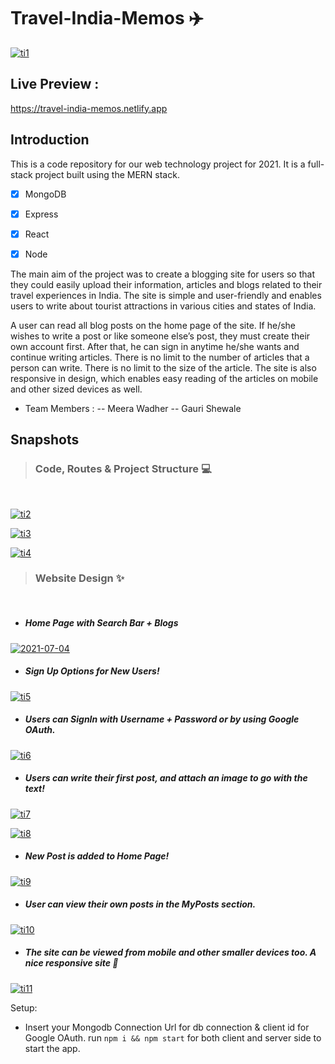# Travel-India-Memos :airplane:


<a href="https://ibb.co/Q6YKXwr"><img src="https://i.ibb.co/D7wRL25/ti1.png" alt="ti1" border="0"></a>

## Live Preview : 
https://travel-india-memos.netlify.app

## Introduction
This is a code repository for our web technology project for 2021. It is a full-stack project built using the MERN stack.

- [x] MongoDB
- [x] Express
- [x] React
- [x] Node


The main aim of the project was to create a blogging site for users so that they could easily upload their information, articles and blogs related to their travel experiences in India. The site is simple and user-friendly and enables users to write about tourist attractions in various cities and states of India. 

A user can read all blog posts on the home page of the site. If he/she wishes to write a post or like someone else’s post, they must create their own account first. After that, he can sign in anytime he/she wants and continue writing articles. There is no limit to the number of articles that a person can write. There is no limit to the size of the article. The site is also responsive in design, which enables easy reading of the articles on mobile and other sized devices as well.

- Team Members :
-- Meera Wadher
-- Gauri Shewale

## Snapshots

> ### Code, Routes & Project Structure :computer:
<br>


<a href="https://imgbb.com/"><img src="https://i.ibb.co/3zrhhhk/ti2.png" alt="ti2" border="0"></a>

<a href="https://imgbb.com/"><img src="https://i.ibb.co/z6Wf6nn/ti3.png" alt="ti3" border="0"></a>

<a href="https://imgbb.com/"><img src="https://i.ibb.co/v1JzYJY/ti4.png" alt="ti4" border="0"></a>

> ### Website Design :sparkles:
<br>

- ##### Home Page with Search Bar + Blogs
<a href="https://ibb.co/tD5Jb5d"><img src="https://i.ibb.co/HqQHrQJ/2021-07-04.png" alt="2021-07-04" border="0"></a>

- ##### Sign Up Options for New Users!
<a href="https://ibb.co/2ny99cM"><img src="https://i.ibb.co/dWrTTkp/ti5.png" alt="ti5" border="0"></a>

- ##### Users can SignIn with Username + Password or by using Google OAuth.
<a href="https://ibb.co/ThX1fX6"><img src="https://i.ibb.co/DKXYJXh/ti6.png" alt="ti6" border="0"></a>

- ##### Users can write their first post, and attach an image to go with the text!
<a href="https://ibb.co/dbBG5Nd"><img src="https://i.ibb.co/SQNR3kh/ti7.png" alt="ti7" border="0"></a>


<a href="https://ibb.co/GkGSKBD"><img src="https://i.ibb.co/bLY9SqV/ti8.png" alt="ti8" border="0"></a>

- ##### New Post is added to Home Page!
<a href="https://ibb.co/F4R39KS"><img src="https://i.ibb.co/nMxmTbH/ti9.png" alt="ti9" border="0"></a>

- ##### User can view their own posts in the MyPosts section.
<a href="https://ibb.co/Yfvh5qc"><img src="https://i.ibb.co/SVqBk9t/ti10.png" alt="ti10" border="0"></a>

- ##### The site can be viewed from mobile and other smaller devices too. A nice responsive site :iphone:
<a href="https://ibb.co/d76SXHH"><img src="https://i.ibb.co/Yb86JVV/ti11.png" alt="ti11" border="0"></a>

Setup:
- Insert your Mongodb Connection Url for db connection & client id for Google OAuth. run ```npm i && npm start``` for both client and server side to start the app. 
